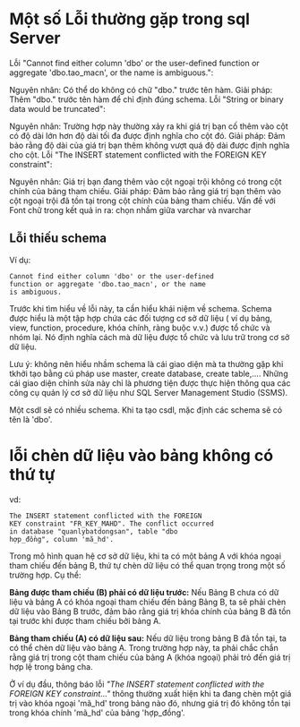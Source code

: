 # Một số Lỗi thường gặp trong sql Server
Lỗi "Cannot find either column 'dbo' or the user-defined function or aggregate 'dbo.tao_macn', or the name is ambiguous.":

Nguyên nhân: Có thể do không có chữ "dbo." trước tên hàm.
Giải pháp: Thêm "dbo." trước tên hàm để chỉ định đúng schema.
Lỗi "String or binary data would be truncated":

Nguyên nhân: Trường hợp này thường xảy ra khi giá trị bạn cố thêm vào cột có độ dài lớn hơn độ dài tối đa được định nghĩa cho cột đó.
Giải pháp: Đảm bảo rằng độ dài của giá trị bạn thêm không vượt quá độ dài được định nghĩa cho cột.
Lỗi "The INSERT statement conflicted with the FOREIGN KEY constraint":

Nguyên nhân: Giá trị bạn đang thêm vào cột ngoại trội không có trong cột chính của bảng tham chiếu.
Giải pháp: Đảm bảo rằng giá trị bạn thêm vào cột ngoại trội đã tồn tại trong cột chính của bảng tham chiếu.
Vấn đề với Font chữ trong kết quả in ra:
chọn nhầm giữa varchar và nvarchar

## Lỗi thiếu schema
Ví dụ:
```
Cannot find either column 'dbo' or the user-defined
function or aggregate 'dbo.tao_macn', or the name
is ambiguous.
```
Trước khi tìm hiểu về lỗi này, ta cần hiểu khái niệm về schema. Schema được hiểu là một tập hợp chứa các đối tượng cơ sở dữ liệu ( ví dụ bảng, view, function, procedure, khóa chính, ràng buộc v.v.) được tổ chức và nhóm lại. Nó định nghĩa cách mà dữ liệu được tổ chức và lưu trữ trong cơ sở dữ liệu.

Lưu ý: không nên hiểu nhầm schema là cái giao diện mà ta thường gặp khi tkhởi tạo bằng cú pháp use master, create database, create table,.... Những cái giao diện chỉnh sửa này chỉ là phương tiện được thực hiện thông qua các công cụ quản lý cơ sở dữ liệu như SQL Server Management Studio (SSMS).

Một csdl sẽ có nhiều schema. Khi ta tạo csdl, mặc định các schema sẽ có tên là 'dbo'. 

# lỗi chèn dữ liệu vào bảng không có thứ tự
vd:
```
The INSERT statement conflicted with the FOREIGN 
KEY constraint "FR_KEY_MAHD". The conflict occurred
in database "quanlybatdongsan", table "dbo
hợp_đồng", column 'mã_hd'.
```

Trong mô hình quan hệ cơ sở dữ liệu, khi ta có một bảng A với khóa ngoại tham chiếu đến bảng B, thứ tự chèn dữ liệu có thể quan trọng trong một số trường hợp. Cụ thể:

__Bảng được tham chiếu (B) phải có dữ liệu trước:__ Nếu Bảng B chưa có dữ liệu và bảng A có khóa ngoại tham chiếu đến bảng Bảng B, ta sẽ phải chèn dữ liệu vào Bảng B trước, đảm bảo rằng giá trị khóa chính của bảng B đã tồn tại trước khi được tham chiếu bởi bảng A.

__Bảng tham chiếu (A) có dữ liệu sau:__ Nếu dữ liệu trong bảng B đã tồn tại, ta có thể chèn dữ liệu vào bảng A. Trong trường hợp này, ta phải chắc chắn rằng giá trị trong cột tham chiếu của bảng A (khóa ngoại) phải trỏ đến giá trị hợp lệ trong bảng cha.

Ở ví dụ đầu, thông báo lỗi _"The INSERT statement conflicted with the FOREIGN KEY constraint..."_ thông thường xuất hiện khi ta đang chèn một giá trị vào khóa ngoại 'mã_hd' trong bảng nào đó, nhưng giá trị đó không tồn tại trong khóa chính 'mã_hd' của bảng 'hợp_đồng'.